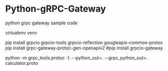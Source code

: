 # Python-gRPC-Gateway

python grpc gateway sample code

virtualenv venv

pip install grpcio grpcio-tools grpcio-reflection googleapis-common-protos
pip install grpc-gateway-protoc-gen-openapiv2
#pip install grpcio-gateway

python -m grpc_tools.protoc -I. --python_out=. --grpc_python_out=. calculator.proto

